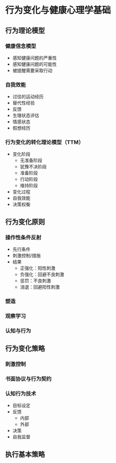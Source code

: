 

# 行为变化与健康心理学基础





## 行为理论模型

### 健康信念模型

- 感知健康问题的严重性
- 感知健康问题的可能性
- 被提醒需要采取行动

### 自我效能

- 过往的运动经历
- 替代性经验
- 反馈
- 生理状态评估
- 情感状态
- 假想经历

### 行为变化的转化理论模型（TTM）

- 变化阶段
    - 无准备阶段
    - 犹豫不决阶段
    - 准备阶段
    - 行动阶段
    - 维持阶段
- 变化过程
- 自我效能
- 决策权衡

## 行为变化原则

### 操作性条件反射

- 先行条件
- 刺激控制/措施
- 结果
    - 正强化：阳性刺激
    - 负强化：回避不良刺激
    - 惩罚：不良刺激
    - 消退：回避阳性刺激



### 塑造

### 观察学习

### 认知与行为





## 行为变化策略

### 刺激控制

### 书面协议与行为契约

### 认知行为技术

- 目标设定
- 反馈
    - 内部
    - 外部
- 决策
- 自我监督



## 执行基本策略